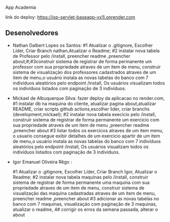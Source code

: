 
App Academia

link do deploy: https://jsp-servlet-baseapp-vx1l.onrender.com
## Desenolvedores

- Nathan Dalbert Lopes os Santos: 
  #1 Atualizar o .gitignore, Escolher Líder, Criar Branch nathan,Atualizar o Readme;
  #2 instalar nova tabela de Professor pelo /install, preencher readme ,preencher about;#;#3construir sistema de registrar de forma
  permanente um professor com sua propriedade atraves de um item de menu, construir sistema de visualização dos professores cadastrados
  atraves de um item de menu,o usuário instala as novas tabelas do banco com 7 indivíduos aleatórios pelo endpoint /install,
  Os usuários visualizam todos os indivíduos listados com paginação de 3 indivíduos.


- Mickael de Albuquerque Silva: fazer deploy da aplicacao no render.com,
  #1 instalar db na maquina do cliente,
  atualizar pagina about,atualizar README,
  criar scripts github actions,escolher lider,
  criar branchs (development,mickael);
  #2 instalar nova tabela execicio pelo /install, construir sistema de registrar  de forma permanente
  um exercicio com sua propriedade atraves de um item de menu ,preencher readme ,preencher about 
  #3 listar todos os exercicos atraves de um item menu, o usuario consegue exibir detalhes de um exercicio apartir de um item de menu,o usuário instala as novas tabelas do banco com 7 indivíduos aleatórios pelo endpoint /install,
  Os usuários visualizam todos os indivíduos listados com paginação de 3 indivíduos.
- Igor Emanuel Oliveira Rêgo :

  #1 Atualizar o .gitignore,
  Escolher Líder,
  Criar Branch Igor,
  Atualizar o Readme;
  #2 instalar nova tabela maquinas pelo /install, construir sistema de registrar de forma permanente
  uma maquina com sua propriedade atraves de um item de menu, construir sistema de visualização das maquina cadastradas atraves de um item de menu, preencher readme ,preencher about
  #3 adicionar as novas tabelas no banco com 7 maquinas, visualização com paginação de 3 maquinas, atualizar o readme, 
  4# corrigir os erros da semana passada, alterar o about 

  